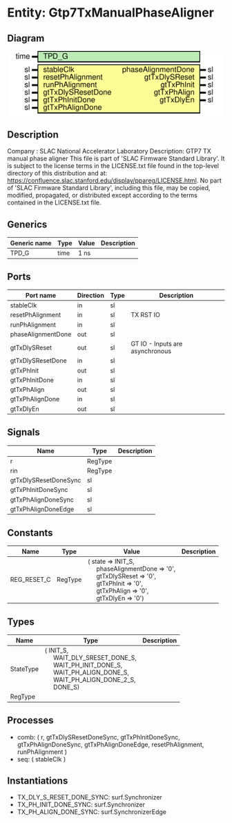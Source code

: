 # Entity: Gtp7TxManualPhaseAligner

## Diagram

![Diagram](Gtp7TxManualPhaseAligner.svg "Diagram")
## Description

Company    : SLAC National Accelerator Laboratory
Description: GTP7 TX manual phase aligner
This file is part of 'SLAC Firmware Standard Library'.
It is subject to the license terms in the LICENSE.txt file found in the
top-level directory of this distribution and at:
   https://confluence.slac.stanford.edu/display/ppareg/LICENSE.html.
No part of 'SLAC Firmware Standard Library', including this file,
may be copied, modified, propagated, or distributed except according to
the terms contained in the LICENSE.txt file.
## Generics

| Generic name | Type | Value | Description |
| ------------ | ---- | ----- | ----------- |
| TPD_G        | time | 1 ns  |             |
## Ports

| Port name          | Direction | Type | Description                     |
| ------------------ | --------- | ---- | ------------------------------- |
| stableClk          | in        | sl   |                                 |
| resetPhAlignment   | in        | sl   | TX RST IO                       |
| runPhAlignment     | in        | sl   |                                 |
| phaseAlignmentDone | out       | sl   |                                 |
| gtTxDlySReset      | out       | sl   | GT IO - Inputs are asynchronous |
| gtTxDlySResetDone  | in        | sl   |                                 |
| gtTxPhInit         | out       | sl   |                                 |
| gtTxPhInitDone     | in        | sl   |                                 |
| gtTxPhAlign        | out       | sl   |                                 |
| gtTxPhAlignDone    | in        | sl   |                                 |
| gtTxDlyEn          | out       | sl   |                                 |
## Signals

| Name                  | Type    | Description |
| --------------------- | ------- | ----------- |
| r                     | RegType |             |
|  rin                  | RegType |             |
| gtTxDlySResetDoneSync | sl      |             |
| gtTxPhInitDoneSync    | sl      |             |
| gtTxPhAlignDoneSync   | sl      |             |
| gtTxPhAlignDoneEdge   | sl      |             |
## Constants

| Name        | Type    | Value                                                                                                                                                                                                                                                                                                                                                                                           | Description |
| ----------- | ------- | ----------------------------------------------------------------------------------------------------------------------------------------------------------------------------------------------------------------------------------------------------------------------------------------------------------------------------------------------------------------------------------------------- | ----------- |
| REG_RESET_C | RegType |  (       state              => INIT_S,<br><span style="padding-left:20px">       phaseAlignmentDone => '0',<br><span style="padding-left:20px">       gtTxDlySReset      => '0',<br><span style="padding-left:20px">       gtTxPhInit         => '0',<br><span style="padding-left:20px">       gtTxPhAlign        => '0',<br><span style="padding-left:20px">       gtTxDlyEn          => '0') |             |
## Types

| Name      | Type                                                                                                                                                                                                                                                                                              | Description |
| --------- | ------------------------------------------------------------------------------------------------------------------------------------------------------------------------------------------------------------------------------------------------------------------------------------------------- | ----------- |
| StateType | ( INIT_S,<br><span style="padding-left:20px"> WAIT_DLY_SRESET_DONE_S,<br><span style="padding-left:20px"> WAIT_PH_INIT_DONE_S,<br><span style="padding-left:20px"> WAIT_PH_ALIGN_DONE_S,<br><span style="padding-left:20px"> WAIT_PH_ALIGN_DONE_2_S,<br><span style="padding-left:20px"> DONE_S)  |             |
| RegType   |                                                                                                                                                                                                                                                                                                   |             |
## Processes
- comb: ( r, gtTxDlySResetDoneSync, gtTxPhInitDoneSync, gtTxPhAlignDoneSync, gtTxPhAlignDoneEdge,
                   resetPhAlignment, runPhAlignment )
- seq: ( stableClk )
## Instantiations

- TX_DLY_S_RESET_DONE_SYNC: surf.Synchronizer
- TX_PH_INIT_DONE_SYNC: surf.Synchronizer
- TX_PH_ALIGN_DONE_SYNC: surf.SynchronizerEdge
